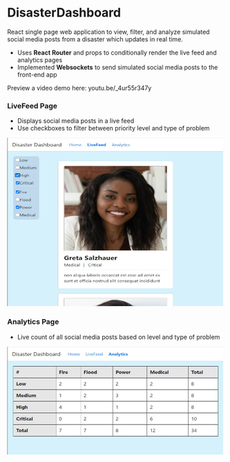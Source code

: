 # DisasterDashboard

React single page web application to view, filter, and analyze simulated social media posts from a disaster which updates in real time. 
- Uses **React Router** and props to conditionally render the live feed and analytics pages 
- Implemented **Websockets** to send simulated social media posts to the front-end app

Preview a video demo here: youtu.be/_4ur55r347y 


### LiveFeed Page
- Displays social media posts in a live feed
- Use checkboxes to filter between priority level and type of problem


<img src="https://github.com/NishanthRaveendran/DisasterDashboard/blob/main/livefeed.jpg" width="500" height="390">


### Analytics Page
- Live count of all social media posts based on level and type of problem


<img src="https://github.com/NishanthRaveendran/DisasterDashboard/blob/main/analytics.jpg" width="500" height="250">
